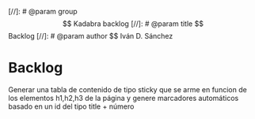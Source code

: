 [//]: # @param group $$ Kadabra backlog
[//]: # @param title $$ Backlog
[//]: # @param author $$ Iván D. Sánchez


# Backlog

Generar una tabla de contenido de tipo sticky que se arme en funcion de los elementos h1,h2,h3 de la página y genere marcadores automáticos basado en un id del tipo title + número

